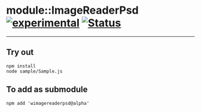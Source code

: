 
# module::ImageReaderPsd [![experimental](https://img.shields.io/badge/stability-experimental-orange.svg)](https://github.com/emersion/stability-badges#experimental) [![Status](https://github.com/Wandalen/wImageReaderPsd/workflows/Test/badge.svg)](https://github.com/Wandalen/wImageReaderPsd/actions?query=workflow%3ATest)

___

## Try out
```
npm install
node sample/Sample.js
```

## To add as submodule
```
npm add 'wimagereaderpsd@alpha'
```


